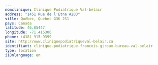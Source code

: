 ```yaml
---
nomclinique: Clinique Podiatrique Val-bélair
address: "1451 Rue de l'Etna #203"
ville: Québec, Quebec G3K 2S1
pays: Canada
latitude: 46.85447
longitude: -71.416306
phone: (418) 915-9399
site: http://www.cliniquepodiatriqueval-belair.ca
identifiant: clinique-podiatrique-francois-giroux-bureau-val-belair
type: location
i18nlanguage: en
---
```

